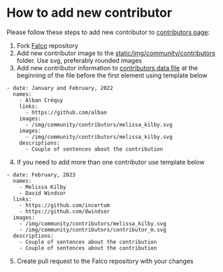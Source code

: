 # How to add new contributor
Please follow these steps to add new contributor to [contributors page](https://falco.org//community/contributors/):
1. Fork [Falco](https://github.com/falcosecurity/falco-website) repository
2. Add new contributor image to
   the [static/img/community/contributors](https://github.com/falcosecurity/falco-website/blob/master/static/img/community/contributors)
   folder. Use svg, preferably rounded images
3. Add new contributor information to [contributors data file](https://github.com/falcosecurity/falco-website/blob/master/data/contributors.yaml) at the beginning of the file before the first element using template below
```
- date: January and February, 2022
  names:
    - Alban Créquy
    links:
      - https://github.com/alban
    images:
      - /img/community/contributors/melissa_kilby.svg
    images:
      - /img/community/contributors/melissa_kilby.svg
    descriptions:
      - Couple of sentences about the contribution
```
4. If you need to add more than one contributor use template below
```
- date: February, 2023
  names:
    - Melissa Kilby
    - David Windsor
  links:
    - https://github.com/incertum
    - https://github.com/dwindsor
  images:
    - /img/community/contributors/melissa_kilby.svg
    - /img/community/contributors/contributor_m.svg
  descriptions:
    - Couple of sentences about the contribution
    - Couple of sentences about the contribution
```
5. Create pull request to the Falco repository with your changes
